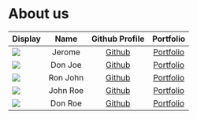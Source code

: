 # About us

Display |   Name   |               Github Profile                | Portfolio 
--------|:--------:|:-------------------------------------------:|:---------:
![](NOPHOTO) |  Jerome  | [Github](https://github.com/jeromeongithub) | [Portfolio](NOPORTFOLIO)
![](https://via.placeholder.com/100.png?text=Photo) | Don Joe  |        [Github](https://github.com/)        | [Portfolio](docs/team/johndoe.md)
![](https://via.placeholder.com/100.png?text=Photo) | Ron John |        [Github](https://github.com/)        | [Portfolio](docs/team/johndoe.md)
![](https://via.placeholder.com/100.png?text=Photo) | John Roe |        [Github](https://github.com/)        | [Portfolio](docs/team/johndoe.md)
![](https://via.placeholder.com/100.png?text=Photo) | Don Roe  |        [Github](https://github.com/)        | [Portfolio](docs/team/johndoe.md)
